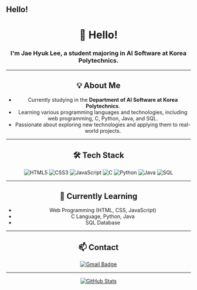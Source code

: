 ## Hello!
<div align="center">

# 👋 Hello!  
### I'm Jae Hyuk Lee, a student majoring in AI Software at Korea Polytechnics.

---

## 💡 About Me

- Currently studying in the **Department of AI Software at Korea Polytechnics**.
- Learning various programming languages and technologies, including web programming, C, Python, Java, and SQL.
- Passionate about exploring new technologies and applying them to real-world projects.

---

## 🛠️ Tech Stack

![HTML5](https://img.shields.io/badge/HTML5-E34F26?style=flat-square&logo=html5&logoColor=white)
![CSS3](https://img.shields.io/badge/CSS3-1572B6?style=flat-square&logo=css3&logoColor=white)
![JavaScript](https://img.shields.io/badge/JavaScript-F7DF1E?style=flat-square&logo=javascript&logoColor=black)
![C](https://img.shields.io/badge/C-00599C?style=flat-square&logo=c&logoColor=white)
![Python](https://img.shields.io/badge/Python-3776AB?style=flat-square&logo=python&logoColor=white)
![Java](https://img.shields.io/badge/Java-007396?style=flat-square&logo=java&logoColor=white)
![SQL](https://img.shields.io/badge/SQL-4479A1?style=flat-square&logo=sqlite&logoColor=white)

---

## 🌱 Currently Learning

- Web Programming (HTML, CSS, JavaScript)
- C Language, Python, Java
- SQL Database

---

## 📫 Contact

[![Gmail Badge](https://img.shields.io/badge/Gmail-d14836?style=flat-square&logo=Gmail&logoColor=white&link=mailto:2501340038@gmail.com)](mailto:2501340038lee@gmail.com)

---

[![GitHub Stats](https://github-readme-stats.vercel.app/api?username=LutetiumCalciumLee&show_icons=true&theme=radical)](https://github.com/LutetiumCalciumLee)

</div>


